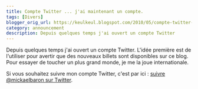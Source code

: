 ```yaml
---
title: Compte Twitter ... j'ai maintenant un compte.
tags: [Divers]
blogger_orig_url: https://keulkeul.blogspot.com/2010/05/compte-twitter-jen-ai-un.html
category: announcement
description: Depuis quelques temps j'ai ouvert un compte Twitter
---
```


Depuis quelques temps j'ai ouvert un compte Twitter. L'idée première est de l'utiliser pour avertir que des nouveaux billets sont disponibles sur ce blog. Pour essayer de toucher un plus grand monde, je me la joue internationale.

Si vous souhaitez suivre mon compte Twitter, c'est par ici : [suivre @mickaelbaron sur Twitter](http://www.twitter.com/mickaelbaron).